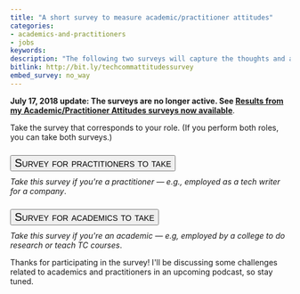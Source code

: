 ```yaml
---
title: "A short survey to measure academic/practitioner attitudes"
categories:
- academics-and-practitioners
- jobs
keywords:
description: "The following two surveys will capture the thoughts and attitudes that Tech Comm practitioners and academics have towards each other as members of the same field. The survey takes approximately 1 minute to complete and consists only of 7 selections about whether you agree or disagree (along a scale). Your answers are anonymous. The responses here will be compared to a similar survey administered at a later time."
bitlink: http://bit.ly/techcommattitudessurvey
embed_survey: no_way
---
```


**July 17, 2018 update: The surveys are no longer active. See [Results from my Academic/Practitioner Attitudes surveys now available](https://idratherbewriting.com/2018/07/17/interpreting-results-of-academic-practitioner-survey/)**.

<style>
button.btn {
  font-family: Arial; Verdana; Tahoma;
  font-variant: small-caps;
  margin: 10px;
  margin-left: 0px;
}
.btn {
  font-size: 20px;
}
</style>

Take the survey that corresponds to your role. (If you perform both roles, you can take both surveys.)

<a href="https://www.questionpro.com/t/AOaGwZcWtz" target="\_blank"><button type="button" class="btn btn-info">Survey for practitioners to take</button></a> <br/>*Take this survey if you're a practitioner &mdash; e.g., employed as a tech writer for a company*.

<a href="https://www.questionpro.com/t/AOaGwZcWKC" target="\_blank"><button type="button" class="btn btn-warning">Survey for academics to take</button></a> <br/>*Take this survey if you're an academic &mdash; e.g, employed by a college to do research or teach TC courses*.

Thanks for participating in the survey! I'll be discussing some challenges related to academics and practitioners in an upcoming podcast, so stay tuned.
